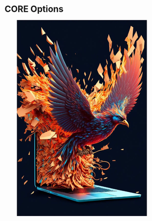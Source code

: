 # CORE Options

<figure><img src="../.gitbook/assets/image (3).png" alt=""><figcaption></figcaption></figure>
